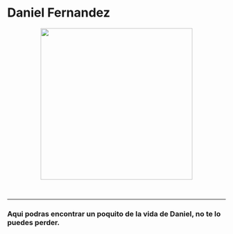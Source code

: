 # Daniel Fernandez

 <p align="center"><img src="https://danielfernandezj34.github.io/sticker_daniel.png" width="350"/></p>
<br>




***



### Aqui podras encontrar un poquito de la vida de Daniel, no te lo puedes perder.
